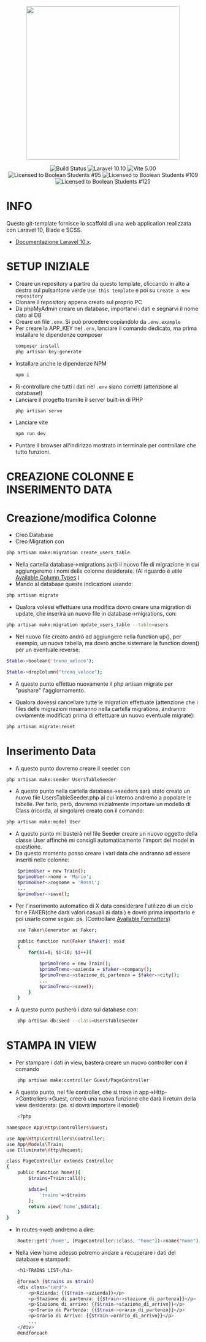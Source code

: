 <p align="center"><a href="https://laravel.com" target="_blank"><img src="https://raw.githubusercontent.com/laravel/art/master/logo-lockup/5%20SVG/2%20CMYK/1%20Full%20Color/laravel-logolockup-cmyk-red.svg" width="400"></a></p>

<p align="center">
<img src="https://img.shields.io/badge/template-tested-green" alt="Build Status">
<img src="https://img.shields.io/badge/laravel-10.10-red" alt="Laravel 10.10" />
<img src="https://img.shields.io/badge/vite-5.00-red" alt="Vite 5.00" />
<br>
<img src="https://img.shields.io/badge/license-boolean_95-blue" alt="Licensed to Boolean Students #95" />
<img src="https://img.shields.io/badge/license-boolean_109-blue" alt="Licensed to Boolean Students #109" />
<img src="https://img.shields.io/badge/license-boolean_125-blue" alt="Licensed to Boolean Students #125" />
</p>

# INFO

Questo git-template fornisce lo scaffold di una web application realizzata con Laravel 10, Blade e SCSS. 

- [Documentazione Laravel 10.x](https://laravel.com/docs/10.x).

# SETUP INIZIALE

- Creare un repository a partire da questo template, cliccando in alto a destra sul pulsantone verde `Use this template` e poi su `Create a new repository`
- Clonare il repository appena creato sul proprio PC
- Da phpMyAdmin creare un database, importarvi i dati e segnarvi il nome dato al DB
- Creare un file `.env`. Si può procedere copiandolo da `.env.example`
- Per creare la APP_KEY nel `.env`, lanciare il comando dedicato, ma prima installare le dipendenze composer
	```bash
    composer install
	php artisan key:generate
	```
 - Installare anche le dipendenze NPM
	```bash
	npm i
	```
- Ri-controllare che tutti i dati nel `.env` siano corretti (attenzione al database!)
- Lanciare il progetto tramite il server built-in di PHP
	```bash
	php artisan serve
	```
- Lanciare vite
	```bash
	npm run dev
	```
- Puntare il browser all'indirizzo mostrato in terminale per controllare che tutto funzioni.

# CREAZIONE COLONNE E INSERIMENTO DATA

# Creazione/modifica Colonne
- Creo Database
- Creo Migration con 
```bash
php artisan make:migration create_users_table 
```
- Nella cartella database->migrations avrò il nuovo file di migrazione in cui aggiungeremo i nomi delle colonne desiderate.
(Al riguardo è utile [Available Column Types](https://laravel.com/docs/10.x/migrations#available-column-types) )
- Mando al database queste indicazioni usando:
```bash
php artisan migrate 
```
- Qualora volessi effettuare una modifica dovrò creare una migration di update, che inserirà un nuovo file in database->migrations, con: 
```bash
php artisan make:migration update_users_table --table=users
```
- Nel nuovo file creato andrò ad aggiungere nella function up(), per esempio, un nuova tabella, ma dovrò anche sistemare la function down() per un eventuale reverse:
```bash
$table->boolean('treno_veloce');

$table->dropColumn("treno_veloce");
```
- A questo punto effettuo nuovamente il php artisan migrate per "pushare" l'aggiornamento.

- Qualora dovessi cancellare tutte le migration effettuate (attenzione che i files delle migrazioni rimarranno nella cartella migrations, andranno ovviamente modificati prima di effettuare un nuovo eventuale migrate):
```bash
php artisan migrate:reset
```

# Inserimento Data
- A questo punto dovremo creare il seeder con 
```bash
php artisan make:seeder UsersTableSeeder
```
- A questo punto nella cartella database->seeders sarà stato creato un nuovo file UsersTableSeeder.php al cui interno andremo a popolare le tabelle.
Per farlo, però, dovremo inizialmente importare un modello di Class (ricorda, al singolare) creato con il comando: 
```bash
php artisan make:model User 
```

- A questo punto mi basterà nel file Seeder creare un nuovo oggetto della classe User affinchè mi consigli automaticamente l'import del model in questione.
- Da questo momento posso creare i vari data che andranno ad essere inseriti nelle colonne: 
```bash
	$primoUser = new Train();
    $primoUser->nome = 'Mario';
	$primoUser->cognome = 'Rossi';
	...
	$primoUser->save();
```
- Per l'inserimento automatico di X data considerare l'utilizzo di un ciclo for e FAKER(che darà valori casuali ai data ) e dovrò prima importarlo e poi usarlo come segue:
ps. (Controllare [Available Formatters](https://fakerphp.org/formatters/))
```bash
	use Faker\Generator as Faker;

	public function run(Faker $faker): void
    {
        for($i=0; $i<10; $i++){

            $primoTreno = new Train();
            $primoTreno->azienda = $faker->company();
            $primoTreno->stazione_di_partenza = $faker->city();
			...
			$primoTreno->save();
		}
	}
```

- A questo punto pusherò i data sul database con:

```bash
	php artisan db:seed --class=UsersTableSeeder
```

# STAMPA IN VIEW 
- Per stampare i dati in view, basterà creare un nuovo controller con il comando 
```bash
	php artisan make:controller Guest/PageController
```
- A questo punto, nel file controller, che si trova in app->Http->Controllers->Guest, creerò una nuova funzione che darà il return della view desiderata:
(ps. si dovrà importare il model)
```bash
	<?php

namespace App\Http\Controllers\Guest;

use App\Http\Controllers\Controller;
use App\Models\Train;
use Illuminate\Http\Request;

class PageController extends Controller
{
    public function home(){
        $trains=Train::all();

        $data=[
            'trains'=>$trains
        ];
        return view('home',$data);
    }
}
```
- In routes->web andremo a dire: 
```bash
	Route::get('/home', [PageController::class, "home"])->name("home");
```
- Nella view home adesso potremo andare a recuperare i dati del database e stamparli:
```bash
	<h1>TRAINS LIST</h1>

    @foreach ($trains as $train)
    <div class="card">
        <p>Azienda: {{$train->azienda}}</p>
        <p>Stazione di partenza: {{$train->stazione_di_partenza}}</p>
        <p>Stazione di arrivo: {{$train->stazione_di_arrivo}}</p>
        <p>Orario di Partenza: {{$train->orario_di_partenza}}</p>
        <p>Orario di Arrivo: {{$train->orario_di_arrivo}}</p>
		...
    </div>
    @endforeach
```
